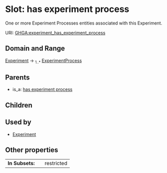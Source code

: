 
# Slot: has experiment process


One or more Experiment Processes entities associated with this Experiment.

URI: [GHGA:experiment_has_experiment_process](https://w3id.org/GHGA/experiment_has_experiment_process)


## Domain and Range

[Experiment](Experiment.md) &#8594;  <sub>1..\*</sub> [ExperimentProcess](ExperimentProcess.md)

## Parents

 *  is_a: [has experiment process](has_experiment_process.md)

## Children


## Used by

 * [Experiment](Experiment.md)

## Other properties

|  |  |  |
| --- | --- | --- |
| **In Subsets:** | | restricted |

